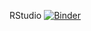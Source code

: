 RStudio [![Binder](https://mybinder.org/badge_logo.svg)](https://mybinder.org/v2/gh/davidfastovich/Coding_Practice/main?urlpath=rstudio)
